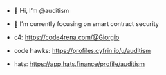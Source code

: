 - 👋 Hi, I’m @auditism
- 🌱 I’m currently focusing on smart contract security

  
- c4: https://code4rena.com/@Giorgio
- code hawks: https://profiles.cyfrin.io/u/auditism
- hats: https://app.hats.finance/profile/auditism
<!---
GiorgioDalla/GiorgioDalla is a ✨ special ✨ repository because its `README.md` (this file) appears on your GitHub profile.
You can click the Preview link to take a look at your changes.
--->
